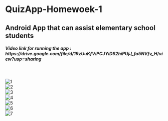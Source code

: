 # QuizApp-Homewoek-1
<h2>Android App that can assist elementary school students</h2>
<h5>Video link for running the app : https://drive.google.com/file/d/19zUuKfViPCJYiDS2hiPUjJ_fa5NVfv_H/view?usp=sharing</h5><br>

![1](https://user-images.githubusercontent.com/102483320/236461197-f407845f-1e06-44e0-928d-6114a7e22b90.JPG)
<br>
![2](https://user-images.githubusercontent.com/102483320/236461206-0d2160f9-a6ed-4761-b9d0-162baec15de1.JPG)<br>
![3](https://user-images.githubusercontent.com/102483320/236461216-3b068196-0d98-4b44-b19e-c53cd5381f38.JPG)<br>
![4](https://user-images.githubusercontent.com/102483320/236461222-b396d6ea-45e8-432b-b1e2-e829b2be4ceb.JPG)<br>
![5](https://user-images.githubusercontent.com/102483320/236461227-fc616458-e27d-48c2-824c-18bf65f6421b.JPG)<br>
![6](https://user-images.githubusercontent.com/102483320/236461232-4791a34a-b979-4658-b403-0d211bd0a294.JPG)<br>
![7](https://user-images.githubusercontent.com/102483320/236461241-162ac162-28f0-4248-b048-bdb65e00ff28.JPG)<br>
